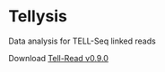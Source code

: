 # Tellysis
Data analysis for TELL-Seq linked reads

Download [Tell-Read v0.9.0](https://github.com/universalsequencing/tellysis/releases/download/0.9.0/tellread.tar.gz)

